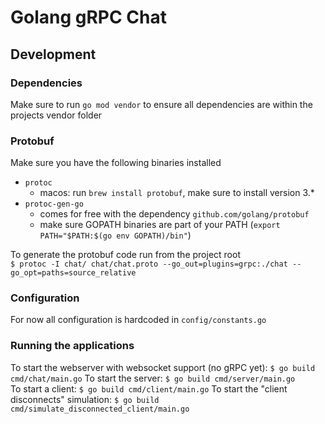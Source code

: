 # Golang gRPC Chat

## Development
### Dependencies
Make sure to run `go mod vendor` to ensure all dependencies are within the projects vendor folder

### Protobuf
Make sure you have the following binaries installed
- `protoc`
    - macos: run `brew install protobuf`, make sure to install version 3.*
- `protoc-gen-go`
    - comes for free with the dependency `github.com/golang/protobuf`
    - make sure GOPATH binaries are part of your PATH (`export PATH="$PATH:$(go env GOPATH)/bin"`)

To generate the protobuf code run from the project root  
`$ protoc -I chat/ chat/chat.proto --go_out=plugins=grpc:./chat --go_opt=paths=source_relative`

### Configuration
For now all configuration is hardcoded in `config/constants.go`

### Running the applications
To start the webserver with websocket support (no gRPC yet): `$ go build cmd/chat/main.go` 
To start the server: `$ go build cmd/server/main.go`  
To start a client: `$ go build cmd/client/main.go`
To start the "client disconnects" simulation: `$ go build cmd/simulate_disconnected_client/main.go`
